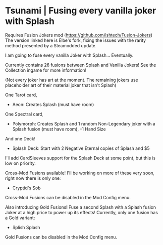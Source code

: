 # Tsunami | Fusing every vanilla joker with Splash

Requires Fusion Jokers mod (https://github.com/lshtech/Fusion-Jokers)
The version linked here is Elbe's fork, fixing the issues with the rarity method presented by a Steamodded update.

I am going to fuse every vanilla Joker with Splash... Eventually.

Currently contains 26 fusions between Splash and Vanilla Jokers! See the Collection ingame for more information!

(Not every joker has art at the moment. The remaining jokers use placeholder art of their material joker that isn't Splash)

One Tarot card,
- Aeon: Creates Splash (must have room)

One Spectral card,
- Polymorph: Creates Splash and 1 random Non-Legendary joker with a Splash fusion (must have room), -1 Hand Size

And one Deck!
- Splash Deck: Start with 2 Negative Eternal copies of Splash and $5

I'll add CardSleeves support for the Splash Deck at some point, but this is low on priority.

Cross-Mod Fusions available! I'll be working on more of these very soon, right now there is only one:
- Cryptid's Sob

Cross-Mod Fusions can be disabled in the Mod Config menu.

Also introducing Gold Fusions! Fuse a second Splash with a Splash fusion Joker at a high price to power up its effects! Currently, only one fusion has a Gold variant:
- Splish Splash

Gold Fusions can be disabled in the Mod Config menu.
